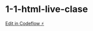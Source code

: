 # 1-1-html-live-clase

[Edit in Codeflow ⚡️](https://stackblitz.com/~/github.com/CarlosDiazGirol/1-1-html-live-clase)